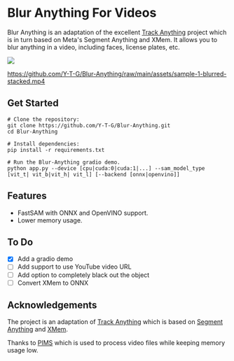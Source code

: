 # Blur Anything For Videos

Blur Anything is an adaptation of the excellent [Track Anything](https://github.com/gaomingqi/Track-Anything) project which is in turn based on Meta's Segment Anything and XMem. It allows you to blur anything in a video, including faces, license plates, etc.

<div>
<a src="https://img.shields.io/badge/%F0%9F%A4%97-Open_in_Spaces-informational.svg?style=flat-square" href="https://huggingface.co/spaces/Y-T-G/Blur-Anything">
<img src="https://img.shields.io/badge/%F0%9F%A4%97-Open_in_Spaces-informational.svg?style=flat-square">
</a>
</div>

https://github.com/Y-T-G/Blur-Anything/raw/main/assets/sample-1-blurred-stacked.mp4

## Get Started
```shell
# Clone the repository:
git clone https://github.com/Y-T-G/Blur-Anything.git
cd Blur-Anything

# Install dependencies: 
pip install -r requirements.txt

# Run the Blur-Anything gradio demo.
python app.py --device [cpu|cuda:0|cuda:1|...] --sam_model_type [vit_t| vit_b|vit_h| vit_l] [--backend [onnx|openvino]]
```

## Features

- FastSAM with ONNX and OpenVINO support.
- Lower memory usage.

## To Do
- [x] Add a gradio demo
- [ ] Add support to use YouTube video URL
- [ ] Add option to completely black out the object
- [ ] Convert XMem to ONNX

## Acknowledgements

The project is an adaptation of [Track Anything](https://github.com/gaomingqi/Track-Anything) which is based on [Segment Anything](https://github.com/facebookresearch/segment-anything) and [XMem](https://github.com/hkchengrex/XMem).

Thanks to [PIMS](https://github.com/soft-matter/pims) which is used to process video files while keeping memory usage low.
